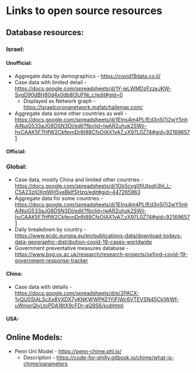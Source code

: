 # Links to open source resources

## Database resources:

### Israel:

#### Unofficial:
* Aggregate data by demographics - https://covid19data.co.il/
* Case data with limited detail - https://docs.google.com/spreadsheets/d/1Y-ieLWMDzFzzeJKW-SygD90dBH80d4x0db8I3UFNj_c/edit#gid=0
    * Displayed as Network graph - https://israelcoronanetwork.mafatchallenge.com/
* Aggregate data some other countries as well - https://docs.google.com/spreadsheets/d/1EIns4m4PLfEd3n5I7j2wY5nhAiNujG533aJG8DSN3DI/edit?fbclid=IwAR2uhuk2SWii-hvCAAK5F7HfW2CkfevnDr6t88CfsOIAX1vA7_vX97L0Z74#gid=921696571

#### Official:


### Global:

* Case data, mostly China and limited other countries - https://docs.google.com/spreadsheets/d/1Gb5cyg0fjUtsqh3hl_L-C5A23zIOXmWH5veBklfSHzg/edit#gid=447265963
 * Aggregate data for some countries - https://docs.google.com/spreadsheets/d/1EIns4m4PLfEd3n5I7j2wY5nhAiNujG533aJG8DSN3DI/edit?fbclid=IwAR2uhuk2SWii-hvCAAK5F7HfW2CkfevnDr6t88CfsOIAX1vA7_vX97L0Z74#gid=921696571
* Daily breakdown by country - https://www.ecdc.europa.eu/en/publications-data/download-todays-data-geographic-distribution-covid-19-cases-worldwide
* Government preventative measures database - https://www.bsg.ox.ac.uk/research/research-projects/oxford-covid-19-government-response-tracker

#### China:
* Case data with details - https://docs.google.com/spreadsheets/d/e/2PACX-1vQU0SIALScXx8VXDX7yKNKWWPKE1YjFlWc6VTEVSN45CklWWf-uWmprQIyLtoPDA18tX9cFDr-aQ9S6/pubhtml

#### USA:

## Online Models:

* Penn Uni Model - https://penn-chime.phl.io/
    * Description - https://code-for-philly.gitbook.io/chime/what-is-chime/parameters
